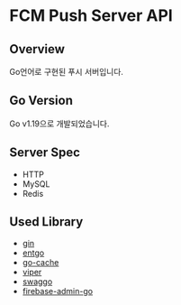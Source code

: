 # FCM Push Server API

## Overview
Go언어로 구현된 푸시 서버입니다.

## Go Version
Go v1.19으로 개발되었습니다.

## Server Spec
* HTTP
* MySQL
* Redis

## Used Library
* [gin](https://github.com/gin-gonic/gin)
* [entgo](https://github.com/ent/ent)
* [go-cache](https://github.com/patrickmn/go-cache)
* [viper](https://github.com/spf13/viper)
* [swaggo](https://github.com/swaggo/swag)
* [firebase-admin-go](https://github.com/firebase/firebase-admin-go)
